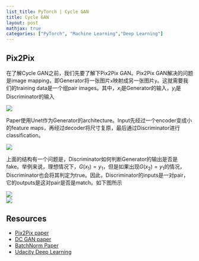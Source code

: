 ```yaml
---
list_title: PyTorch | Cycle GAN
title: Cycle GAN
layout: post
mathjax: true
categories: ["PyTorch", "Machine Learning","Deep Learning"]
---
```


## Pix2Pix

在了解Cycle GAN之前，我们先要了解下Pix2Pix GAN。Pix2Pix GAN解决的问题是image mapping，即Generator将一张图片`x`映射成另一张图片`y`。这就需要我们的training data是一个组pair images。其中，$x_i$是Generator的输入，$y_i$是Discriminator的输入

<img class="md-img-center" src="{{site.baseurl}}/assets/images/2019/08/gan_08.png">

Paper使用Unet作为Generator的architecture。Input先经过一个encoder变成小的feature maps，再经过decoder将尺寸复原，最后通过Discriminator进行classification。

<img class="md-img-center" src="{{site.baseurl}}/assets/images/2019/08/gan_09.png">

上面的结构有一个问题是，Discriminator如何判断Generator的输出是否是fake。举例来说，理想情况下，$G(x_1)=y_1$，但是如果出现$G(x_2)=y_1$的情况，Discriminator也会将其判定为true。因此，Discriminator的inputs是一对pair，它的outputs是这对pair是否是match。如下图所示

<div class="md-flex-h md-flex-no-wrap">
<div><img src="{{site.baseurl}}/assets/images/2019/08/gan_11.png"></div>
<div class="md-margin-left-12"><img src="{{site.baseurl}}/assets/images/2019/08/gan_12.png" ></div>
</div>




## Resources

- [Pix2Pix paper](https://arxiv.org/pdf/1611.07004.pdf)
- [DC GAN paper](https://arxiv.org/pdf/1511.06434.pdf)
- [BatchNorm Paper](https://arxiv.org/pdf/1502.03167.pdf)
- [Udacity Deep Learning](https://classroom.udacity.com/nanodegrees/nd101)


